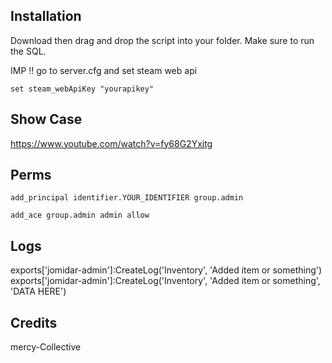 ## Installation
Download then drag and drop the script into your folder. Make sure to run the SQL.

IMP !! go to server.cfg and set steam web api

```set steam_webApiKey "yourapikey"```

## Show Case
https://www.youtube.com/watch?v=fy68G2Yxjtg

## Perms

```add_principal identifier.YOUR_IDENTIFIER group.admin```

```add_ace group.admin admin allow```

## Logs
exports['jomidar-admin']:CreateLog('Inventory', 'Added item or something')
exports['jomidar-admin']:CreateLog('Inventory', 'Added item or something', 'DATA HERE')

## Credits 
mercy-Collective
